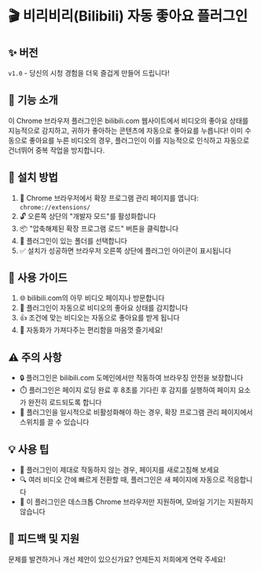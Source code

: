 # 🎬 비리비리(Bilibili) 자동 좋아요 플러그인

## ✨ 버전

`v1.0` - 당신의 시청 경험을 더욱 즐겁게 만들어 드립니다!

## 🚀 기능 소개

이 Chrome 브라우저 플러그인은 bilibili.com 웹사이트에서 비디오의 좋아요 상태를 지능적으로 감지하고, 귀하가 좋아하는 콘텐츠에 자동으로 좋아요를 누릅니다! 이미 수동으로 좋아요를 누른 비디오의 경우, 플러그인이 이를 지능적으로 인식하고 자동으로 건너뛰어 중복 작업을 방지합니다.

## 🔧 설치 방법

1. 📌 Chrome 브라우저에서 확장 프로그램 관리 페이지를 엽니다: `chrome://extensions/`
2. 🔓 오른쪽 상단의 "개발자 모드"를 활성화합니다
3. 📦 "압축해제된 확장 프로그램 로드" 버튼을 클릭합니다
4. 📂 플러그인이 있는 폴더를 선택합니다
5. ✅ 설치가 성공하면 브라우저 오른쪽 상단에 플러그인 아이콘이 표시됩니다

## 📝 사용 가이드

1. 🌐 bilibili.com의 아무 비디오 페이지나 방문합니다
2. 🎯 플러그인이 자동으로 비디오의 좋아요 상태를 감지합니다
3. 👍 조건에 맞는 비디오는 자동으로 좋아요를 받게 됩니다
4. 🎉 자동화가 가져다주는 편리함을 마음껏 즐기세요!

## ⚠️ 주의 사항

- 🔒 플러그인은 bilibili.com 도메인에서만 작동하여 브라우징 안전을 보장합니다
- ⏱️ 플러그인은 페이지 로딩 완료 후 8초를 기다린 후 감지를 실행하여 페이지 요소가 완전히 로드되도록 합니다
- 🛑 플러그인을 일시적으로 비활성화해야 하는 경우, 확장 프로그램 관리 페이지에서 스위치를 끌 수 있습니다

## 💡 사용 팁

- 🔄 플러그인이 제대로 작동하지 않는 경우, 페이지를 새로고침해 보세요
- 🔍 여러 비디오 간에 빠르게 전환할 때, 플러그인은 새 페이지에 자동으로 적응합니다
- 📱 이 플러그인은 데스크톱 Chrome 브라우저만 지원하며, 모바일 기기는 지원하지 않습니다

## 🙏 피드백 및 지원

문제를 발견하거나 개선 제안이 있으신가요? 언제든지 저희에게 연락 주세요!
